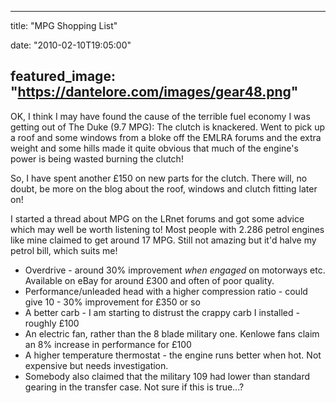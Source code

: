 
---
title: "MPG Shopping List"

date: "2010-02-10T19:05:00"

featured_image: "https://dantelore.com/images/gear48.png"
---


OK, I think I may have found the cause of the terrible fuel economy I was <span>getting</span> out of The Duke (9.7 MPG):  The clutch is knackered.  Went to pick up a roof and some windows from a bloke off the <span>EMLRA</span> forums and the extra weight and some hills made it quite obvious that much of the engine's power is being wasted burning the clutch!

So, I have spent another £150 on new parts for the clutch.  There will, no doubt, be more on the blog about the roof, windows and clutch fitting later on!

I started a thread about MPG on the <span>LRnet</span> forums and got some advice which may well be worth listening to!  Most people with 2.286 petrol engines like mine claimed to get around 17 MPG.  Still not amazing but it'd halve my petrol bill, which suits me!
<ul><li>Overdrive - around 30% improvement <span style="font-style: italic;">when engaged</span> on motorways etc.  Available on eBay for around £300 and often of poor quality.</li><li>Performance/unleaded head with a higher compression ratio - could give 10 - 30% improvement for £350 or so
</li><li>A better <span><span>carb</span></span> - I am starting to distrust the crappy <span>carb</span> I installed - roughly £100
</li><li>An electric fan, rather than the 8 blade military one.  <span>Kenlowe</span> fans claim an 8% increase in performance for £100
</li><li>A higher temperature thermostat - the engine runs better when hot.  Not expensive but needs investigation.
</li><li>Somebody also claimed that the military 109 had lower than standard gearing in the transfer case.  Not sure if this is true...?
</li></ul>